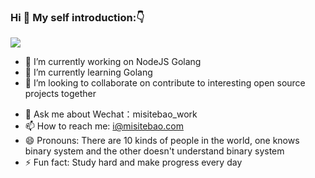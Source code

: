 ### Hi 👋 My self introduction:👇

![](https://cdn.jsdelivr.net/gh/misitebao/misitebao@master/img/slogan.png)
- 🔭 I’m currently working on NodeJS Golang
- 🌱 I’m currently learning Golang 
- 👯 I’m looking to collaborate on contribute to interesting open source projects together
<!-- - 🤔 I’m looking for help with find Golang develop job -->
- 💬 Ask me about Wechat：misitebao_work
- 📫 How to reach me: i@misitebao.com
- 😄 Pronouns: There are 10 kinds of people in the world, one knows binary system and the other doesn't understand binary system
- ⚡ Fun fact: Study hard and make progress every day
